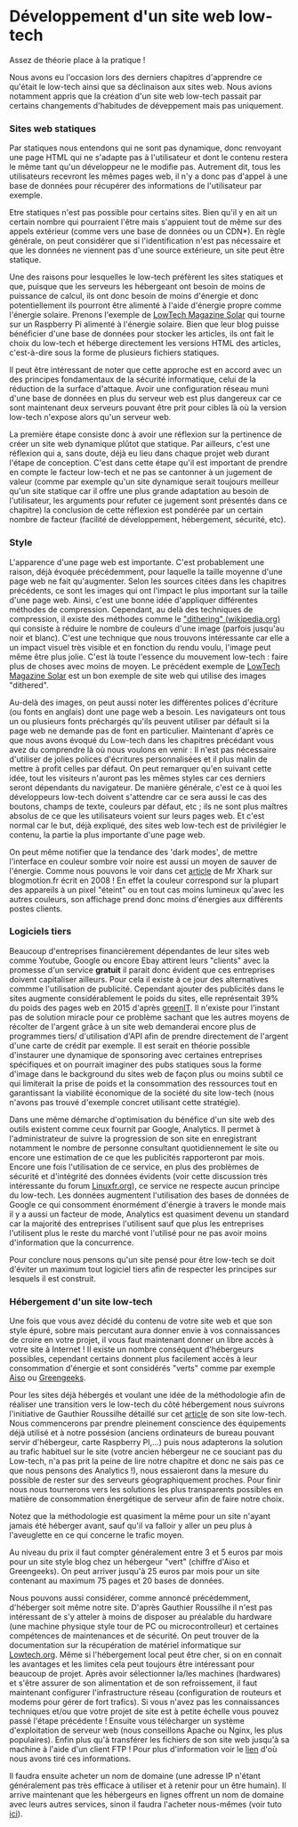 # Développement d'un site web low-tech

Assez de théorie place à la pratique !

Nous avons eu l'occasion lors des derniers chapitres d'apprendre ce qu'était le low-tech ainsi que sa déclinaison aux sites web. Nous avions notamment appris que la création d'un site web low-tech passait par certains changements d'habitudes de déveppement mais pas uniquement.

### Sites web statiques
Par statiques nous entendons qui ne sont pas dynamique, donc renvoyant une page HTML qui ne s'adapte pas à l'utilisateur et dont le contenu restera le même tant qu'un développeur ne le modifie pas.
Autrement dit, tous les utilisateurs recevront les mêmes pages web, il n'y a donc pas d'appel à une base de données pour récupérer des informations de l'utilisateur par exemple.

Etre statiques n'est pas possible pour certains sites.  Bien qu'il y en ait un certain nombre qui pourraient l'être mais s'appuient tout de même sur des appels extérieur (comme vers une base de données ou un CDN\*). En règle générale, on peut considérer que si l'identification n'est pas nécessaire et que les données ne viennent pas d'une source extérieure, un site peut être statique.

Une des raisons pour lesquelles le low-tech préfèrent les sites statiques et que, puisque que les serveurs les hébergeant ont besoin de moins de puissance de calcul, ils ont donc besoin de moins d'énergie et donc potentiellement ils pourront être alimenté à l'aide d'énergie propre comme l'énergie solaire. Prenons l'exemple de [LowTech Magazine Solar](https://solar.lowtechmagazine.com/) qui tourne sur un Raspberry Pi alimenté à l'énergie solaire. Bien que leur blog puisse bénéficier d'une base de données pour stocker les articles, ils ont fait le choix du low-tech et héberge directement les versions HTML des articles, c'est-à-dire sous la forme de plusieurs fichiers statiques.

Il peut être intéressant de noter que cette approche est en accord avec un des principes fondamentaux de la sécurité informatique, celui de la réduction de la surface d'attaque. Avoir une configuration réseau muni d'une base de données en plus du serveur web est plus dangereux car ce sont maintenant deux serveurs pouvant être prit pour cibles là où la version low-tech n'expose alors qu'un serveur web.

La première étape consiste donc à avoir une réflexion sur la pertinence de créer un site web dynamique plûtot que statique. Par ailleurs, c'est une réflexion qui a, sans doute, déjà eu lieu dans chaque projet web durant l'étape de conception. C'est dans cette étape qu'il est important de prendre en compte le facteur low-tech et ne pas se cantonner à un jugement de valeur (comme par exemple qu'un site dynamique serait toujours meilleur qu'un site statique car il offre une plus grande adaptation au besoin de l'utilisateur, les arguments pour refuter ce jugement sont présentés dans ce chapitre) la conclusion de cette réflexion est pondérée par un certain nombre de facteur (facilité de développement, hébergement, sécurité, etc).

### Style
L'apparence d'une page web est importante. C'est probablement une raison, déjà évoquée précédemment, pour laquelle la taille moyenne d'une page web ne fait qu'augmenter. Selon les sources citées dans les chapitres précédents, ce sont les images qui ont l'impact le plus important sur la taille d'une page web. Ainsi, c'est une bonne idée d'appliquer différentes méthodes de compression. Cependant, au delà des techniques de compression, il existe des méthodes comme le ["dithering" (wikipedia.org)](https://fr.wikipedia.org/wiki/Diffusion_d%27erreur) qui consiste à réduire le nombre de couleurs d'une image (parfois jusqu'au noir et blanc). C'est une technique que nous trouvons intéressante car elle a un impact visuel très visible et en fonction du rendu voulu, l'image peut même être plus jolie. C'est là toute l'essence du mouvement low-tech : faire plus de choses avec moins de moyen. Le précédent exemple de [LowTech Magazine Solar](https://solar.lowtechmagazine.com/) est un bon exemple de site web qui utilise des images "dithered".

Au-delà des images, on peut aussi noter les différentes polices d'écriture (ou fonts en anglais) dont une page web a besoin. Les navigateurs ont tous un ou plusieurs fonts préchargés qu'ils peuvent utiliser par défault si la page web ne demande pas de font en particulier. Maintenant d'après ce que nous avons évoqué du Low-tech dans les chapitres précédant vous avez du comprendre là où nous voulons en venir : Il n'est pas nécessaire d'utiliser de jolies polices d'écritures personnalisées et il plus malin de mettre à profit celles par défaut.  On peut remarquer qu'en suivant cette idée, tout les visiteurs n'auront pas les mêmes styles car ces derniers seront dépendants du navigateur. De manière générale, c'est ce à quoi les développeurs low-tech doivent s'attendre car ce sera aussi le cas des boutons, champs de texte, couleurs par défaut, etc ; ils ne sont plus maîtres absolus de ce que les utilisateurs voient sur leurs pages web. Et c'est normal car le but, déjà expliqué, des sites web low-tech est de privilégier le contenu, la partie la plus importante d'une page web.

On peut même notifier que la tendance des 'dark modes', de mettre l'interface en couleur sombre voir noire est aussi un moyen de sauver de l'énergie. Comme nous pouvons le voir dans cet [article](https://blogmotion.fr/internet/google-in-black-version-ecolo-114) de Mr Xhark sur blogmotion.fr écrit en 2008 ! En effet la couleur correspond sur la plupart des appareils à un pixel "éteint" ou en tout cas moins lumineux qu'avec les autres couleurs, son affichage prend donc moins d'énergies aux différents postes clients.

### Logiciels tiers
Beaucoup d'entreprises financièrement dépendantes de leur sites web comme Youtube, Google ou encore Ebay attirent leurs "clients" avec la promesse d'un service **gratuit** il parait donc évident que ces entreprises doivent capitaliser ailleurs. Pour cela il existe à ce jour des alternatives commme l'utilisation de publicité. Cependant ajouter des publicités dans le sites augmente considérablement le poids du sites, elle représentait 39% du poids des pages web en 2015 d'après  [greenIT](https://www.greenit.fr/2015/09/01/la-publicite-represente-39-du-poids-des-pages-web/). Il n'existe pour l'instant pas de solution miracle pour ce problème sachant que les autres moyens de récolter de l'argent grâce à un site web demanderai encore plus de programmes tiers/ d'utilisation d'API afin de prendre directement de l'argent d'une carte de crédit par exemple. Il est serait en théorie possible d'instaurer une dynamique de sponsoring avec certaines entreprises spécifiques et on pourrait imaginer des pubs statiques sous la forme d'image dans le background du sites web de façon plus ou moins subtil ce qui limiterait la prise de poids et la consommation des ressources tout en garantissant la viabilité économique de la société du site low-tech (nous n'avons pas trouvé d'exemple concret utilisant cette stratégie).

Dans une même démarche d'optimisation du bénéfice d'un site web des outils existent comme ceux fournit par Google, Analytics. Il permet à l'administrateur de suivre la progression de son site en enregistrant notamment le nombre de personne consultant quotidiennement le site ou encore une estimation de ce que les publicités rapporteront par mois. Encore une fois l'utilisation de ce service, en plus des problèmes de sécurité et d'intégrité des données évidents (voir cette discussion très intéressante du forum [Linuxfr.org](https://linuxfr.org/users/fantastix/journaux/securite-vie-privee-et-google-analytics)), ce service ne respecte aucun principe du low-tech. Les données augmentent l'utilisation des bases de données de Google ce qui consomment énormément d'énergie à travers le monde mais il y a aussi un facteur de mode, Analytics est quasiment devenu un standard car la majorité des entreprises l'utilisent sauf que plus les entreprises l'utilisent plus le reste du marché vont l'utilisé pour ne pas avoir moins d'information que la concurrence.

Pour conclure nous pensons qu'un site pensé pour être low-tech se doit d'éviter un maximum tout logiciel tiers afin de respecter les principes sur lesquels il est construit.

### Hébergement d'un site low-tech

Une fois que vous avez décidé du contenu de votre site web et que son style épuré, sobre mais percutant aura donner envie à vos connaissances de croire en votre projet, il vous faut maintenant donner un libre accès à votre site à Internet ! Il existe un nombre conséquent d'hébergeurs possibles, cependant certains donnent plus facilement accès à leur consommation d'énergie et sont considérés "verts" comme par exemple [Aiso](https://www.aiso.net/) ou [Greengeeks](https://www.greengeeks.com/). 

Pour les sites déjà hébergés et voulant une idée de la méthodologie afin de réaliser une transition vers le low-tech du côté hébergement nous suivrons l'initiative de Gauthier Roussilhe détaillé sur cet [article](https://gauthierroussilhe.com/fr/posts/convert-low-tech#server) de son site low-tech. Nous commencerons par prendre pleinement conscience des équipements déjà utilisé et à notre possésion (anciens ordinateurs de bureau pouvant servir d'hébergeur, carte Raspberry PI,...) puis nous adapterons la solution au trafic habituel sur le site (votre ancien hébergeur ne ce souciant pas du Low-tech, n'a pas prit la peine de lire notre chapitre et donc ne sais pas ce que nous pensons des Analytics !), nous essaieront dans la mesure du possible de rester sur des serveurs géographiquement proches. Pour finir nous nous tournerons vers les solutions les plus transparents possibles en matière de consommation énergétique de serveur afin de faire notre choix.

Notez que la méthodologie est quasiment la même pour un site n'ayant jamais été héberger avant, sauf qu'il va falloir y aller un peu plus à l'aveuglette en ce qui concerne le trafic moyen. 

Au niveau du prix il faut compter généralement entre 3 et 5 euros par mois pour un site style blog chez un hébergeur "vert" (chiffre d'Aiso et Greengeeks). On peut arriver jusqu'à 25 euros par mois pour un site contenant au maximum 75 pages et 20 bases de données.

Nous pouvons aussi considérer, comme annoncé précédemment, d'héberger soit même notre site. D'après Gauthier Roussilhe il n'est pas intéressant de s'y atteler à moins de disposer au préalable du hardware (une machine physique style tour de PC ou microcontrolleur) et certaines compétences de maintenances et de sécurité. On peut trouver de la documentation sur la récupération de matériel informatique sur [Lowtech.org](Lowtech.org). Même si l'hébergement local peut être cher, si on en connait les avantages et les limites cela peut toujours être intéressant pour beaucoup de projet. Après avoir sélectionner la/les machines (hardwares) et s'être assurer de son alimentation et de son refroissement, il faut maintenant configurer l'infrastructure réseau (configuration de routeurs et modems pour gérer de fort trafics). Si vous n'avez pas les connaissances techniques et/ou que votre projet de site est à petite échelle vous pouvez passé l'étape précédente ! Ensuite vous télécharger un système d'exploitation de serveur web (nous conseillons Apache ou Nginx, les plus populaires). Enfin plus qu'à transférer les fichiers de son site web jusqu'à sa machine à l'aide d'un client FTP ! Pour plus d'information voir le [lien](https://www.webhostingsecretrevealed.net/fr/web-hosting-beginner-guide/) d'où nous avons tiré ces informations.

Il faudra ensuite acheter un nom de domaine (une adresse IP n'étant généralement pas très efficace à utiliser et à retenir pour un être humain). Il arrive maintenant que les hébergeurs en lignes offrent un nom de domaine avec leurs autres services, sinon il faudra l'acheter nous-mêmes (voir tuto [ici](https://www.webhostingsecretrevealed.net/fr/blog/web-hosting-guides/domain-name-for-dummies-how-to-buy-a-domain-name/#4)).